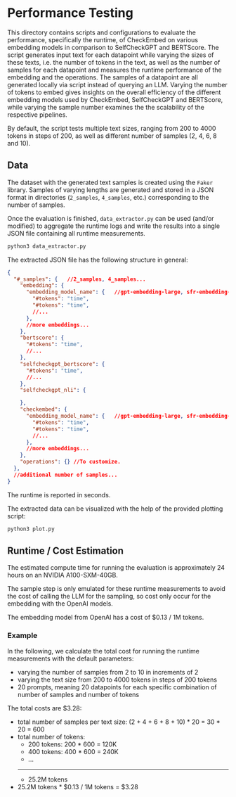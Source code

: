 # Performance Testing

This directory contains scripts and configurations to evaluate the performance, specifically the runtime, of CheckEmbed on various embedding models in comparison to SelfCheckGPT and BERTScore.
The script generates input text for each datapoint while varying the sizes of these texts, i.e. the number of tokens in the text, as well as the number of samples for each datapoint and measures the runtime performance of the embedding and the operations.
The samples of a datapoint are all generated locally via script instead of querying an LLM.
Varying the number of tokens to embed gives insights on the overall efficiency of the different embedding models used by CheckEmbed, SelfCheckGPT and BERTScore, while varying the sample number examines the the scalability of the respective pipelines.

By default, the script tests multiple text sizes, ranging from 200 to 4000 tokens in steps of 200, as well as different number of samples (2, 4, 6, 8 and 10).

## Data

The dataset with the generated text samples is created using the `Faker` library. Samples of varying lengths are generated and stored in a JSON format in directories (`2_samples`, `4_samples`, etc.) corresponding to the number of samples.

Once the evaluation is finished, `data_extractor.py` can be used (and/or modified) to aggregate the runtime logs and write the results into a single JSON file containing all runtime measurements.
```python
python3 data_extractor.py
```

The extracted JSON file has the following structure in general:
```json
{
  "#_samples": {   //2_samples, 4_samples...
    "embedding": {
      "embedding_model_name": {   //gpt-embedding-large, sfr-embedding-mistral...
        "#tokens": "time",
        "#tokens": "time",
        //...
      },
      //more embeddings...
    },
    "bertscore": {
      "#tokens": "time",
      //...
    },
    "selfcheckgpt_bertscore": {
      "#tokens": "time",
      //...
    },
    "selfcheckgpt_nli": {

    },
    "checkembed": {
      "embedding_model_name": {   //gpt-embedding-large, sfr-embedding-mistral...
        "#tokens": "time",
        "#tokens": "time",
        //...
      },
      //more embeddings...
    },
    "operations": {} //To customize.
  },
  //additional number of samples...
} 
```
The runtime is reported in seconds.

The extracted data can be visualized with the help of the provided plotting script:
```python
python3 plot.py
```

## Runtime / Cost Estimation

The estimated compute time for running the evaluation is approximately 24 hours on an NVIDIA A100-SXM-40GB.

The sample step is only emulated for these runtime measurements to avoid the cost of calling the LLM for the sampling, so cost only occur for the embedding with the OpenAI models.

The embedding model from OpenAI has a cost of $0.13 / 1M tokens.

### Example
In the following, we calculate the total cost for running the runtime measurements with the default parameters:
- varying the number of samples from 2 to 10 in increments of 2
- varying the text size from 200 to 4000 tokens in steps of 200 tokens
- 20 prompts, meaning 20 datapoints for each specific combination of number of samples and number of tokens

The total costs are $3.28:
- total number of samples per text size: (2 + 4 + 6 + 8 + 10) * 20 = 30 * 20 = 600
- total number of tokens:
  - 200 tokens: 200 * 600 = 120K
  - 400 tokens: 400 * 600 = 240K
  - ...
  ---
  - 25.2M tokens
- 25.2M tokens * $0.13 / 1M tokens = $3.28
